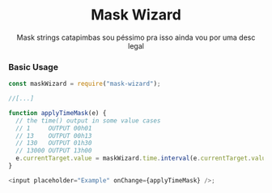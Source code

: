 <h1 align="center">Mask Wizard</h1>

<p align="center">Mask strings catapimbas sou péssimo pra isso ainda vou por uma desc legal</p>

### Basic Usage

```js
const maskWizard = require("mask-wizard");

//[...]

function applyTimeMask(e) {
  // the time() output in some value cases
  // 1     OUTPUT 00h01
  // 13    OUTPUT 00h13
  // 130   OUTPUT 01h30
  // 13000 OUTPUT 13h00
  e.currentTarget.value = maskWizard.time.interval(e.currentTarget.value);
}

<input placeholder="Example" onChange={applyTimeMask} />;
```
